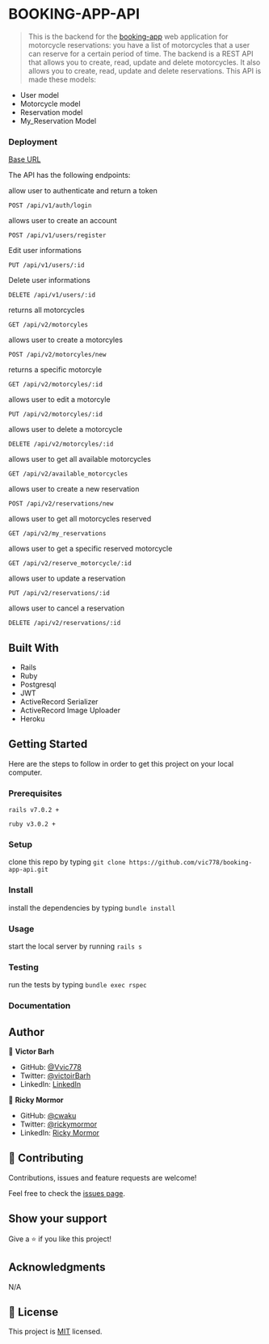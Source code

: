 # BOOKING-APP-API


> This is the backend for the [booking-app](https://github.com/afizsavage/booking-app) web application for motorcycle reservations: you have a list of motorcycles that a user can reserve for a certain period of time. The backend is a REST API that allows you to create, read, update and delete motorcycles. It also allows you to create, read, update and delete reservations.
This API is made these models:
- User model
- Motorcycle model
- Reservation model
- My_Reservation Model

### Deployment
[Base URL](https://sheltered-tor-84017.herokuapp.com/)


The API has the following endpoints:


allow user to authenticate and return a token

`POST /api/v1/auth/login`

allows user to create an account

`POST /api/v1/users/register`

Edit user informations

`PUT /api/v1/users/:id`

Delete user informations

`DELETE /api/v1/users/:id`

returns all motorcycles

`GET /api/v2/motorcyles `

allows user to create a motorcyles

`POST /api/v2/motorcyles/new`

returns a specific motorcyle

`GET /api/v2/motorcyles/:id`

allows user to edit a motorcyle

`PUT /api/v2/motorcyles/:id`

allows user to delete a motorcycle

`DELETE /api/v2/motorcyles/:id`

allows user to get all available motorcycles

`GET /api/v2/available_motorcycles`

allows user to create a new reservation

`POST /api/v2/reservations/new`

allows user to get all motorcycles reserved 

`GET /api/v2/my_reservations`

allows user to get a specific reserved motorcycle 

`GET /api/v2/reserve_motorcycle/:id`

allows user to update a reservation  

`PUT /api/v2/reservations/:id`

allows user to cancel a reservation 

`DELETE /api/v2/reservations/:id`


## Built With

- Rails
- Ruby 
- Postgresql
- JWT
- ActiveRecord Serializer
- ActiveRecord Image Uploader
- Heroku

## Getting Started

Here are the steps to follow in order to get this project on your local computer.

### Prerequisites

`rails v7.0.2 +`

`ruby v3.0.2 +`

### Setup

clone this repo by typing `git clone https://github.com/vic778/booking-app-api.git`

### Install

install the dependencies by typing `bundle install`

### Usage

start the local server by running `rails s`

### Testing

run the tests by typing `bundle exec rspec`


### Documentation


## Author

👤 **Victor Barh**

- GitHub: [@Vvic778](https://github.com/vic778)
- Twitter: [@victoirBarh](https://twitter.com/)
- LinkedIn: [LinkedIn](https://linkedin.com/in/victoir-barh)

👤 **Ricky Mormor**

- GitHub: [@cwaku](https://github.com/cwaku)
- Twitter: [@rickymormor](https://twitter.com/rickymormor)
- LinkedIn: [Ricky Mormor](https://github.com/cwaku/blog/blob/develop/www.linkedin.com/in/rickymormor)


## 🤝 Contributing

Contributions, issues and feature requests are welcome!

Feel free to check the [issues page](issues/).

## Show your support

Give a ⭐️ if you like this project!

## Acknowledgments

 N/A

## 📝 License

This project is [MIT](lic.url) licensed.

